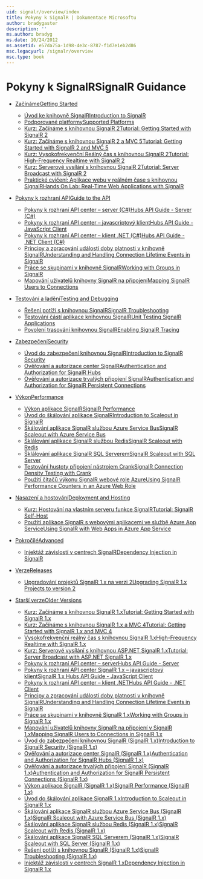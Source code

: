 ```yaml
---
uid: signalr/overview/index
title: Pokyny k SignalR | Dokumentace Microsoftu
author: bradygaster
description: ''
ms.author: bradyg
ms.date: 10/24/2012
ms.assetid: e57da75a-1d98-4e3c-8787-f1d7e1eb2d86
msc.legacyurl: /signalr/overview
msc.type: book
---
```

<a name="signalr-guidance"></a><span data-ttu-id="118db-102">Pokyny k SignalR</span><span class="sxs-lookup"><span data-stu-id="118db-102">SignalR Guidance</span></span>
====================
- [<span data-ttu-id="118db-103">Začínáme</span><span class="sxs-lookup"><span data-stu-id="118db-103">Getting Started</span></span>](getting-started/index.md)

    - [<span data-ttu-id="118db-104">Úvod ke knihovně SignalR</span><span class="sxs-lookup"><span data-stu-id="118db-104">Introduction to SignalR</span></span>](getting-started/introduction-to-signalr.md)
    - [<span data-ttu-id="118db-105">Podporované platformy</span><span class="sxs-lookup"><span data-stu-id="118db-105">Supported Platforms</span></span>](getting-started/supported-platforms.md)
    - [<span data-ttu-id="118db-106">Kurz: Začínáme s knihovnou SignalR 2</span><span class="sxs-lookup"><span data-stu-id="118db-106">Tutorial: Getting Started with SignalR 2</span></span>](getting-started/tutorial-getting-started-with-signalr.md)
    - [<span data-ttu-id="118db-107">Kurz: Začínáme s knihovnou SignalR 2 a MVC 5</span><span class="sxs-lookup"><span data-stu-id="118db-107">Tutorial: Getting Started with SignalR 2 and MVC 5</span></span>](getting-started/tutorial-getting-started-with-signalr-and-mvc.md)
    - [<span data-ttu-id="118db-108">Kurz: Vysokofrekvenční Reálný čas s knihovnou SignalR 2</span><span class="sxs-lookup"><span data-stu-id="118db-108">Tutorial: High-Frequency Realtime with SignalR 2</span></span>](getting-started/tutorial-high-frequency-realtime-with-signalr.md)
    - [<span data-ttu-id="118db-109">Kurz: Serverové vysílání s knihovnou SignalR 2</span><span class="sxs-lookup"><span data-stu-id="118db-109">Tutorial: Server Broadcast with SignalR 2</span></span>](getting-started/tutorial-server-broadcast-with-signalr.md)
    - [<span data-ttu-id="118db-110">Praktické cvičení: Aplikace webu v reálném čase s knihovnou SignalR</span><span class="sxs-lookup"><span data-stu-id="118db-110">Hands On Lab: Real-Time Web Applications with SignalR</span></span>](getting-started/real-time-web-applications-with-signalr.md)
- [<span data-ttu-id="118db-111">Pokyny k rozhraní API</span><span class="sxs-lookup"><span data-stu-id="118db-111">Guide to the API</span></span>](guide-to-the-api/index.md)

    - [<span data-ttu-id="118db-112">Pokyny k rozhraní API center – server (C#)</span><span class="sxs-lookup"><span data-stu-id="118db-112">Hubs API Guide - Server (C#)</span></span>](guide-to-the-api/hubs-api-guide-server.md)
    - [<span data-ttu-id="118db-113">Pokyny k rozhraní API center – javascriptový klient</span><span class="sxs-lookup"><span data-stu-id="118db-113">Hubs API Guide - JavaScript Client</span></span>](guide-to-the-api/hubs-api-guide-javascript-client.md)
    - [<span data-ttu-id="118db-114">Pokyny k rozhraní API center – klient .NET (C#)</span><span class="sxs-lookup"><span data-stu-id="118db-114">Hubs API Guide - .NET Client (C#)</span></span>](guide-to-the-api/hubs-api-guide-net-client.md)
    - [<span data-ttu-id="118db-115">Principy a zpracování událostí doby platnosti v knihovně SignalR</span><span class="sxs-lookup"><span data-stu-id="118db-115">Understanding and Handling Connection Lifetime Events in SignalR</span></span>](guide-to-the-api/handling-connection-lifetime-events.md)
    - [<span data-ttu-id="118db-116">Práce se skupinami v knihovně SignalR</span><span class="sxs-lookup"><span data-stu-id="118db-116">Working with Groups in SignalR</span></span>](guide-to-the-api/working-with-groups.md)
    - [<span data-ttu-id="118db-117">Mapování uživatelů knihovny SignalR na připojení</span><span class="sxs-lookup"><span data-stu-id="118db-117">Mapping SignalR Users to Connections</span></span>](guide-to-the-api/mapping-users-to-connections.md)
- [<span data-ttu-id="118db-118">Testování a ladění</span><span class="sxs-lookup"><span data-stu-id="118db-118">Testing and Debugging</span></span>](testing-and-debugging/index.md)

    - [<span data-ttu-id="118db-119">Řešení potíží s knihovnou SignalR</span><span class="sxs-lookup"><span data-stu-id="118db-119">SignalR Troubleshooting</span></span>](testing-and-debugging/troubleshooting.md)
    - [<span data-ttu-id="118db-120">Testování částí aplikace knihovnou SignalR</span><span class="sxs-lookup"><span data-stu-id="118db-120">Unit Testing SignalR Applications</span></span>](testing-and-debugging/unit-testing-signalr-applications.md)
    - [<span data-ttu-id="118db-121">Povolení trasování knihovnou SignalR</span><span class="sxs-lookup"><span data-stu-id="118db-121">Enabling SignalR Tracing</span></span>](testing-and-debugging/enabling-signalr-tracing.md)
- [<span data-ttu-id="118db-122">Zabezpečení</span><span class="sxs-lookup"><span data-stu-id="118db-122">Security</span></span>](security/index.md)

    - [<span data-ttu-id="118db-123">Úvod do zabezpečení knihovnou SignalR</span><span class="sxs-lookup"><span data-stu-id="118db-123">Introduction to SignalR Security</span></span>](security/introduction-to-security.md)
    - [<span data-ttu-id="118db-124">Ověřování a autorizace center SignalR</span><span class="sxs-lookup"><span data-stu-id="118db-124">Authentication and Authorization for SignalR Hubs</span></span>](security/hub-authorization.md)
    - [<span data-ttu-id="118db-125">Ověřování a autorizace trvalých připojení SignalR</span><span class="sxs-lookup"><span data-stu-id="118db-125">Authentication and Authorization for SignalR Persistent Connections</span></span>](security/persistent-connection-authorization.md)
- [<span data-ttu-id="118db-126">Výkon</span><span class="sxs-lookup"><span data-stu-id="118db-126">Performance</span></span>](performance/index.md)

    - [<span data-ttu-id="118db-127">Výkon aplikace SignalR</span><span class="sxs-lookup"><span data-stu-id="118db-127">SignalR Performance</span></span>](performance/signalr-performance.md)
    - [<span data-ttu-id="118db-128">Úvod do škálování aplikace SignalR</span><span class="sxs-lookup"><span data-stu-id="118db-128">Introduction to Scaleout in SignalR</span></span>](performance/scaleout-in-signalr.md)
    - [<span data-ttu-id="118db-129">Škálování aplikace SignalR službou Azure Service Bus</span><span class="sxs-lookup"><span data-stu-id="118db-129">SignalR Scaleout with Azure Service Bus</span></span>](performance/scaleout-with-windows-azure-service-bus.md)
    - [<span data-ttu-id="118db-130">Šklálování aplikace SignalR službou Redis</span><span class="sxs-lookup"><span data-stu-id="118db-130">SignalR Scaleout with Redis</span></span>](performance/scaleout-with-redis.md)
    - [<span data-ttu-id="118db-131">Šklálování aplikace SignalR SQL Serverem</span><span class="sxs-lookup"><span data-stu-id="118db-131">SignalR Scaleout with SQL Server</span></span>](performance/scaleout-with-sql-server.md)
    - [<span data-ttu-id="118db-132">Testování hustoty připojení nástrojem Crank</span><span class="sxs-lookup"><span data-stu-id="118db-132">SignalR Connection Density Testing with Crank</span></span>](performance/signalr-connection-density-testing-with-crank.md)
    - [<span data-ttu-id="118db-133">Použití čítačů výkonu SignalR webové role Azure</span><span class="sxs-lookup"><span data-stu-id="118db-133">Using SignalR Performance Counters in an Azure Web Role</span></span>](performance/using-signalr-performance-counters-in-an-azure-web-role.md)
- [<span data-ttu-id="118db-134">Nasazení a hostování</span><span class="sxs-lookup"><span data-stu-id="118db-134">Deployment and Hosting</span></span>](deployment/index.md)

    - [<span data-ttu-id="118db-135">Kurz: Hostování na vlastním serveru funkce SignalR</span><span class="sxs-lookup"><span data-stu-id="118db-135">Tutorial: SignalR Self-Host</span></span>](deployment/tutorial-signalr-self-host.md)
    - [<span data-ttu-id="118db-136">Použití aplikace SignalR s webovými aplikacemi ve službě Azure App Service</span><span class="sxs-lookup"><span data-stu-id="118db-136">Using SignalR with Web Apps in Azure App Service</span></span>](deployment/using-signalr-with-azure-web-sites.md)
- [<span data-ttu-id="118db-137">Pokročilé</span><span class="sxs-lookup"><span data-stu-id="118db-137">Advanced</span></span>](advanced/index.md)

    - [<span data-ttu-id="118db-138">Injektáž závislostí v centrech SignalR</span><span class="sxs-lookup"><span data-stu-id="118db-138">Dependency Injection in SignalR</span></span>](advanced/dependency-injection.md)
- [<span data-ttu-id="118db-139">Verze</span><span class="sxs-lookup"><span data-stu-id="118db-139">Releases</span></span>](releases/index.md)

    - [<span data-ttu-id="118db-140">Upgradování projektů SignalR 1.x na verzi 2</span><span class="sxs-lookup"><span data-stu-id="118db-140">Upgrading SignalR 1.x Projects to version 2</span></span>](releases/upgrading-signalr-1x-projects-to-20.md)
- [<span data-ttu-id="118db-141">Starší verze</span><span class="sxs-lookup"><span data-stu-id="118db-141">Older Versions</span></span>](older-versions/index.md)

    - [<span data-ttu-id="118db-142">Kurz: Začínáme s knihovnou SignalR 1.x</span><span class="sxs-lookup"><span data-stu-id="118db-142">Tutorial: Getting Started with SignalR 1.x</span></span>](older-versions/tutorial-getting-started-with-signalr.md)
    - [<span data-ttu-id="118db-143">Kurz: Začínáme s knihovnou SignalR 1.x a MVC 4</span><span class="sxs-lookup"><span data-stu-id="118db-143">Tutorial: Getting Started with SignalR 1.x and MVC 4</span></span>](older-versions/tutorial-getting-started-with-signalr-and-mvc-4.md)
    - [<span data-ttu-id="118db-144">Vysokofrekvenční reálný čas s knihovnou SignalR 1.x</span><span class="sxs-lookup"><span data-stu-id="118db-144">High-Frequency Realtime with SignalR 1.x</span></span>](older-versions/tutorial-high-frequency-realtime-with-signalr.md)
    - [<span data-ttu-id="118db-145">Kurz: Serverové vysílání s knihovnou ASP.NET SignalR 1.x</span><span class="sxs-lookup"><span data-stu-id="118db-145">Tutorial: Server Broadcast with ASP.NET SignalR 1.x</span></span>](older-versions/tutorial-server-broadcast-with-aspnet-signalr.md)
    - [<span data-ttu-id="118db-146">Pokyny k rozhraní API center – server</span><span class="sxs-lookup"><span data-stu-id="118db-146">Hubs API Guide - Server</span></span>](older-versions/signalr-1x-hubs-api-guide-server.md)
    - [<span data-ttu-id="118db-147">Pokyny k rozhraní API center SignalR 1.x – javascriptový klient</span><span class="sxs-lookup"><span data-stu-id="118db-147">SignalR 1.x Hubs API Guide - JavaScript Client</span></span>](older-versions/signalr-1x-hubs-api-guide-javascript-client.md)
    - [<span data-ttu-id="118db-148">Pokyny k rozhraní API center – klient .NET</span><span class="sxs-lookup"><span data-stu-id="118db-148">Hubs API Guide - .NET Client</span></span>](older-versions/signalr-1x-hubs-api-guide-net-client.md)
    - [<span data-ttu-id="118db-149">Principy a zpracování událostí doby platnosti v knihovně SignalR</span><span class="sxs-lookup"><span data-stu-id="118db-149">Understanding and Handling Connection Lifetime Events in SignalR</span></span>](older-versions/handling-connection-lifetime-events.md)
    - [<span data-ttu-id="118db-150">Práce se skupinami v knihovně SignalR 1.x</span><span class="sxs-lookup"><span data-stu-id="118db-150">Working with Groups in SignalR 1.x</span></span>](older-versions/working-with-groups.md)
    - [<span data-ttu-id="118db-151">Mapování uživatelů knihovny SignalR na připojení v SignalR 1.x</span><span class="sxs-lookup"><span data-stu-id="118db-151">Mapping SignalR Users to Connections in SignalR 1.x</span></span>](older-versions/mapping-users-to-connections.md)
    - [<span data-ttu-id="118db-152">Úvod do zabezpečení knihovnou SignalR (SignalR 1.x)</span><span class="sxs-lookup"><span data-stu-id="118db-152">Introduction to SignalR Security (SignalR 1.x)</span></span>](older-versions/introduction-to-security.md)
    - [<span data-ttu-id="118db-153">Ověřování a autorizace center SignalR (SignalR 1.x)</span><span class="sxs-lookup"><span data-stu-id="118db-153">Authentication and Authorization for SignalR Hubs (SignalR 1.x)</span></span>](older-versions/hub-authorization.md)
    - [<span data-ttu-id="118db-154">Ověřování a autorizace trvalých připojení SignalR (SignalR 1.x)</span><span class="sxs-lookup"><span data-stu-id="118db-154">Authentication and Authorization for SignalR Persistent Connections (SignalR 1.x)</span></span>](older-versions/persistent-connection-authorization.md)
    - [<span data-ttu-id="118db-155">Výkon aplikace SignalR (SignalR 1.x)</span><span class="sxs-lookup"><span data-stu-id="118db-155">SignalR Performance (SignalR 1.x)</span></span>](older-versions/signalr-performance.md)
    - [<span data-ttu-id="118db-156">Úvod do škálování aplikace SignalR 1.x</span><span class="sxs-lookup"><span data-stu-id="118db-156">Introduction to Scaleout in SignalR 1.x</span></span>](older-versions/scaleout-in-signalr.md)
    - [<span data-ttu-id="118db-157">Škálování aplikace SignalR službou Azure Service Bus (SignalR 1.x)</span><span class="sxs-lookup"><span data-stu-id="118db-157">SignalR Scaleout with Azure Service Bus (SignalR 1.x)</span></span>](older-versions/scaleout-with-windows-azure-service-bus.md)
    - [<span data-ttu-id="118db-158">Škálování aplikace SignalR službou Redis (SignalR 1.x)</span><span class="sxs-lookup"><span data-stu-id="118db-158">SignalR Scaleout with Redis (SignalR 1.x)</span></span>](older-versions/scaleout-with-redis.md)
    - [<span data-ttu-id="118db-159">Škálování aplikace SignalR SQL Serverem (SignalR 1.x)</span><span class="sxs-lookup"><span data-stu-id="118db-159">SignalR Scaleout with SQL Server (SignalR 1.x)</span></span>](older-versions/scaleout-with-sql-server.md)
    - [<span data-ttu-id="118db-160">Řešení potíží s knihovnou SignalR (SignalR 1.x)</span><span class="sxs-lookup"><span data-stu-id="118db-160">SignalR Troubleshooting (SignalR 1.x)</span></span>](older-versions/troubleshooting.md)
    - [<span data-ttu-id="118db-161">Injektáž závislostí v centrech SignalR 1.x</span><span class="sxs-lookup"><span data-stu-id="118db-161">Dependency Injection in SignalR 1.x</span></span>](older-versions/dependency-injection.md)
